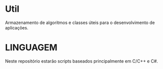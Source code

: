 # Util
Armazenamento de algoritmos e classes úteis para o desenvolvimento de aplicações.
# LINGUAGEM
Neste repositório estarão scripts baseados principalmente em C/C++ e C#.
